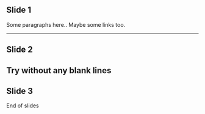 ## Slide 1

Some paragraphs here.. Maybe some links too.

---

## Slide 2

Try without any blank lines
---
## Slide 3

End of slides
